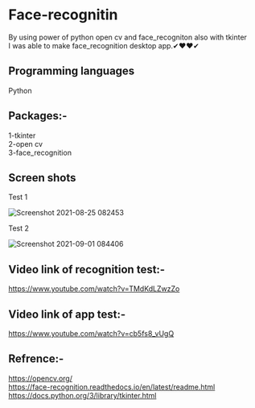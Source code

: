# Face-recognitin
By using power of python open cv and face_recogniton also with tkinter \
I was able to make face_recognition desktop app.✔❤❤✔

## Programming languages
Python
## Packages:-
1-tkinter\
2-open cv\
3-face_recognition
## Screen shots
Test 1 

![Screenshot 2021-08-25 082453](https://user-images.githubusercontent.com/77525029/131661481-b92d52d5-2b3e-4f32-8fc7-6f554c13a7aa.png)

Test 2

![Screenshot 2021-09-01 084406](https://user-images.githubusercontent.com/77525029/131660647-675270ac-6d70-4b3a-85cf-d292101becd9.png)
## Video link of recognition test:-
https://www.youtube.com/watch?v=TMdKdLZwzZo
## Video link of app test:-
https://www.youtube.com/watch?v=cb5fs8_vUgQ
## Refrence:-
https://opencv.org/ \
https://face-recognition.readthedocs.io/en/latest/readme.html \
https://docs.python.org/3/library/tkinter.html

